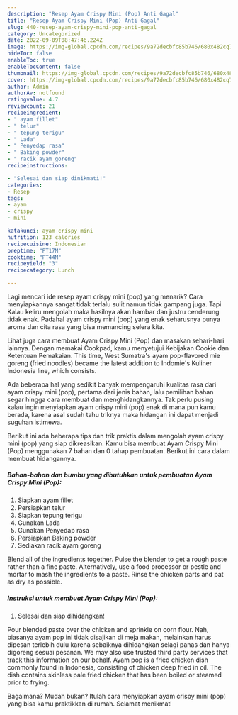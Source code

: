 ```yaml
---
description: "Resep Ayam Crispy Mini (Pop) Anti Gagal"
title: "Resep Ayam Crispy Mini (Pop) Anti Gagal"
slug: 440-resep-ayam-crispy-mini-pop-anti-gagal
category: Uncategorized
date: 2022-09-09T08:47:46.224Z
image: https://img-global.cpcdn.com/recipes/9a72decbfc85b746/680x482cq70/ayam-crispy-mini-pop-foto-resep-utama.jpg
hideToc: false
enableToc: true
enableTocContent: false
thumbnail: https://img-global.cpcdn.com/recipes/9a72decbfc85b746/680x482cq70/ayam-crispy-mini-pop-foto-resep-utama.jpg
cover: https://img-global.cpcdn.com/recipes/9a72decbfc85b746/680x482cq70/ayam-crispy-mini-pop-foto-resep-utama.jpg
author: Admin
authorAv: notfound
ratingvalue: 4.7
reviewcount: 21
recipeingredient:
- " ayam fillet"
- " telur"
- " tepung terigu"
- " Lada"
- " Penyedap rasa"
- " Baking powder"
- " racik ayam goreng"
recipeinstructions:

- "Selesai dan siap dinikmati!"
categories:
- Resep
tags:
- ayam
- crispy
- mini

katakunci: ayam crispy mini 
nutrition: 123 calories
recipecuisine: Indonesian
preptime: "PT17M"
cooktime: "PT44M"
recipeyield: "3"
recipecategory: Lunch

---
```



Lagi mencari ide resep ayam crispy mini (pop) yang menarik? Cara menyiapkannya sangat tidak terlalu sulit namun tidak gampang juga. Tapi Kalau keliru mengolah maka hasilnya akan hambar dan justru cenderung tidak enak. Padahal ayam crispy mini (pop) yang enak seharusnya punya aroma dan cita rasa yang bisa memancing selera kita.


Lihat juga cara membuat Ayam Crispy Mini (Pop) dan masakan sehari-hari lainnya. Dengan memakai Cookpad, kamu menyetujui Kebijakan Cookie dan Ketentuan Pemakaian. This time, West Sumatra&#39;s ayam pop-flavored mie goreng (fried noodles) became the latest addition to Indomie&#39;s Kuliner Indonesia line, which consists.

Ada beberapa hal yang sedikit banyak mempengaruhi kualitas rasa dari ayam crispy mini (pop), pertama dari jenis bahan, lalu pemilihan bahan segar hingga cara membuat dan menghidangkannya. Tak perlu pusing kalau ingin menyiapkan ayam crispy mini (pop) enak di mana pun kamu berada, karena asal sudah tahu triknya maka hidangan ini dapat menjadi suguhan istimewa.


Berikut ini ada beberapa tips dan trik praktis dalam mengolah ayam crispy mini (pop) yang siap dikreasikan. Kamu bisa membuat Ayam Crispy Mini (Pop) menggunakan 7 bahan dan 0 tahap pembuatan. Berikut ini cara dalam membuat hidangannya.

<!--inarticleads1-->

##### Bahan-bahan dan bumbu yang dibutuhkan untuk pembuatan Ayam Crispy Mini (Pop):

1. Siapkan  ayam fillet
1. Persiapkan  telur
1. Siapkan  tepung terigu
1. Gunakan  Lada
1. Gunakan  Penyedap rasa
1. Persiapkan  Baking powder
1. Sediakan  racik ayam goreng


Blend all of the ingredients together. Pulse the blender to get a rough paste rather than a fine paste. Alternatively, use a food processor or pestle and mortar to mash the ingredients to a paste. Rinse the chicken parts and pat as dry as possible. 

<!--inarticleads2-->

##### Instruksi untuk membuat Ayam Crispy Mini (Pop):


1. Selesai dan siap dihidangkan!

Pour blended paste over the chicken and sprinkle on corn flour. Nah, biasanya ayam pop ini tidak disajikan di meja makan, melainkan harus dipesan terlebih dulu karena sebaiknya dihidangkan selagi panas dan hanya digoreng sesuai pesanan. We may also use trusted third party services that track this information on our behalf. Ayam pop is a fried chicken dish commonly found in Indonesia, consisting of chicken deep fried in oil. The dish contains skinless pale fried chicken that has been boiled or steamed prior to frying. 

Bagaimana? Mudah bukan? Itulah cara menyiapkan ayam crispy mini (pop) yang bisa kamu praktikkan di rumah. Selamat menikmati

